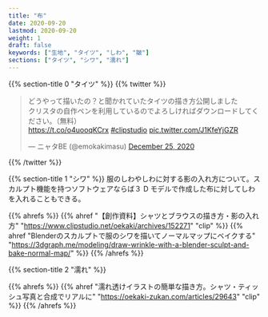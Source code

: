 ```yaml
---
title: "布"
date: 2020-09-20
lastmod: 2020-09-20
weight: 1
draft: false
keywords: ["生地", "タイツ", "しわ", "皺"]
sections: ["タイツ", "シワ", "濡れ"]
---
```


{{% section-title 0 "タイツ" %}}
{{% twitter %}}

<blockquote class="twitter-tweet"><p lang="ja" dir="ltr">どうやって描いたの？と聞かれていたタイツの描き方公開しました<br>クリスタの自作ペンを利用しているのでよろしければダウンロードしてください。（無料）<br> <a href="https://t.co/o4uooqKCrx">https://t.co/o4uooqKCrx</a> <a href="https://twitter.com/hashtag/clipstudio?src=hash&amp;ref_src=twsrc%5Etfw">#clipstudio</a> <a href="https://t.co/J1KfeYjGZR">pic.twitter.com/J1KfeYjGZR</a></p>&mdash; ニャタBE (@emokakimasu) <a href="https://twitter.com/emokakimasu/status/1342400530518163458?ref_src=twsrc%5Etfw">December 25, 2020</a></blockquote>
{{% /twitter %}}

{{% section-title 1 "シワ" %}}
服のしわやしわに対する影の入れ方について。スカルプト機能を持つソフトウェアならば３ D モデルで作成した布に対してしわを入れることもできる。

{{% ahrefs %}}
{{% ahref "【創作資料】シャツとブラウスの描き方・影の入れ方" "https://www.clipstudio.net/oekaki/archives/152271" "clip" %}}
{{% ahref "Blenderのスカルプトで服のシワを描いてノーマルマップにベイクする" "https://3dgraph.me/modeling/draw-wrinkle-with-a-blender-sculpt-and-bake-normal-map/" %}}
{{% /ahrefs %}}

{{% section-title 2 "濡れ" %}}

{{% ahrefs %}}
{{% ahref "濡れ透けイラストの簡単な描き方。シャツ・ティッシュ写真と合成でリアルに" "https://oekaki-zukan.com/articles/29643" "clip" %}}
{{% /ahrefs %}}
